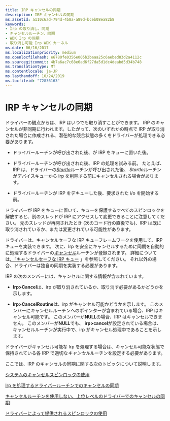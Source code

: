 ```yaml
---
title: IRP キャンセルの同期
description: IRP キャンセルの同期
ms.assetid: a110c6ad-794d-4b8a-a89d-bceb08ea82b8
keywords:
- Irp の取り消し、同期
- キャンセルルーチン、同期
- WDK Irp の同期
- 取り消し可能 Irp WDK カーネル
ms.date: 06/16/2017
ms.localizationpriority: medium
ms.openlocfilehash: e6780fe0356e005b2baaa25c6aebed83d2a4112c
ms.sourcegitcommit: 4b7a6ac7c68e6ad6f27da5d1dc4deabd5d34b748
ms.translationtype: MT
ms.contentlocale: ja-JP
ms.lasthandoff: 10/24/2019
ms.locfileid: "72836163"
---
```

# <a name="synchronizing-irp-cancellation"></a>IRP キャンセルの同期





ドライバーの観点からは、IRP はいつでも取り消すことができます。 IRP のキャンセルが非同期に行われます。したがって、次のいずれかの時点で IRP が取り消された場合に作成される、潜在的な競合状態の多くをドライバーが処理できる必要があります。

-   ドライバールーチンが呼び出された後、が IRP をキューに置いた後。

-   ドライバールーチンが呼び出された後、IRP の処理を試みる前。 たとえば、IRP は、ドライバーの[*StartIo*](https://docs.microsoft.com/windows-hardware/drivers/ddi/wdm/nc-wdm-driver_startio)ルーチンが呼び出された後、 *StartIo*ルーチンがデバイスキューから irp を削除する前にキャンセルされる場合があります。

-   ドライバールーチンが IRP をデキューした後、要求された i/o を開始する前。

ドライバーが IRP をキューに置いて、キューを保護するすべてのスピンロックを解放すると、別のスレッドが IRP にアクセスして変更できることに注意してください。 元のスレッドが再開されたとき (次のコード行の直後でも)、IRP は既に取り消されているか、または変更されている可能性があります。

ドライバーは、キャンセルセーフな IRP キューフレームワークを使用して、IRP キューを実装できます。 次に、Irp を安全にキャンセルするために同期を自動的に処理するドライバーの[*キャンセル*](https://docs.microsoft.com/windows-hardware/drivers/ddi/wdm/nc-wdm-driver_cancel)ルーチンが登録されます。 詳細については[、「キャンセルセーフな IRP キュー](cancel-safe-irp-queues.md) 」を参照してください。 それ以外の場合、ドライバーは独自の同期を実装する必要があります。

IRP の次のメンバーには、キャンセルに関する情報が含まれています。

-   **Irp&gt;Cancel**は、irp が取り消されているか、取り消す必要があるかどうかを示します。

-   **Irp&gt;CancelRoutine**は、irp がキャンセル可能かどうかを示します。 このメンバーにキャンセルルーチンへのポインターが含まれている場合、IRP はキャンセル可能です。 このメンバーが**NULL**の場合、IRP はキャンセルできません。 このメンバーが**NULL**でも、 **irp&gt;cancel**が設定されている場合は、キャンセルルーチンが実行中で、irp がキャンセル処理中であることを示します。

ドライバーがキャンセル可能な Irp を処理する場合は、キャンセル可能な状態で保持されている各 IRP で適切な*キャンセル*ルーチンを設定する必要があります。

ここでは、IRP のキャンセルの同期に関する次のトピックについて説明します。

[システムのキャンセルスピンロックの使用](using-the-system-s-cancel-spin-lock.md)

[Irp を処理するドライバールーチンでのキャンセルの同期](synchronizing-cancellation-in-driver-routines-that-process-irps.md)

[キャンセルルーチンを使用しない、上位レベルのドライバーでのキャンセルの同期](synchronizing-cancellation-in-higher-level-drivers-without-cancel-rout.md)

[ドライバーによって提供されるスピンロックの使用](using-a-driver-supplied-spin-lock.md)

 

 




